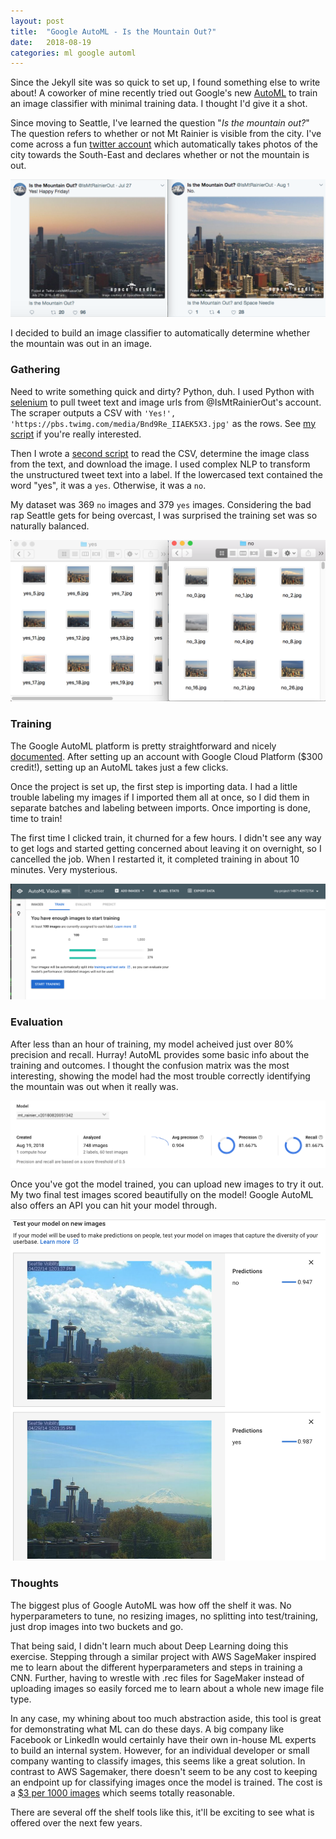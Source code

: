 ```yaml
---
layout: post
title:  "Google AutoML - Is the Mountain Out?"
date:   2018-08-19
categories: ml google automl
---
```


Since the Jekyll site was so quick to set up, I found something else to write about!
A coworker of mine recently tried out Google's new [AutoML](https://cloud.google.com/automl/) to train an image classifier with minimal training data.
I thought I'd give it a shot.

Since moving to Seattle, I've learned the question "_Is the mountain out?_"
The question refers to whether or not Mt Rainier is visible from the city.
I've come across a fun [twitter account](https://twitter.com/IsMtRainierOut) which automatically takes photos of the city towards the South-East and declares whether or not the mountain is out.

![rainier-yes-no](/images/rainier-yes-no.png)

I decided to build an image classifier to automatically determine whether the mountain was out in an image.

### Gathering
Need to write something quick and dirty?
Python, duh.
I used Python with [selenium](https://selenium-python.readthedocs.io/getting-started.html) to pull tweet text and image urls from @IsMtRainierOut's account.
The scraper outputs a CSV with `'Yes!', 'https://pbs.twimg.com/media/Bnd9Re_IIAEK5X3.jpg'` as the rows.
See [my script](https://github.com/alex9311/alex9311.github.io/blob/master/code-projects/twitter-scraper/twitter-scraper.py) if you're really interested.

Then I wrote a [second script](https://github.com/alex9311/alex9311.github.io/blob/master/code-projects/twitter-scraper/get-training-data.py) to read the CSV, determine the image class from the text, and download the image.
I used complex NLP to transform the unstructured tweet text into a label.
If the lowercased text contained the word "yes", it was a `yes`.
Otherwise, it was a `no`.

My dataset was 369 `no` images and 379 `yes` images.
Considering the bad rap Seattle gets for being overcast, I was surprised the training set was so naturally balanced.

![rainier-dataset](/images/rainier-dataset.png)

### Training
The Google AutoML platform is pretty straightforward and nicely [documented](https://codelabs.developers.google.com/codelabs/cloud-automl-vision-intro/).
After setting up an account with Google Cloud Platform ($300 credit!), setting up an AutoML takes just a few clicks.

Once the project is set up, the first step is importing data.
I had a little trouble labeling my images if I imported them all at once, so I did them in separate batches and labeling between imports.
Once importing is done, time to train!

The first time I clicked train, it churned for a few hours.
I didn't see any way to get logs and started getting concerned about leaving it on overnight, so I cancelled the job.
When I restarted it, it completed training in about 10 minutes.
Very mysterious.

![rainier-training](/images/rainier-training.png)

### Evaluation
After less than an hour of training, my model acheived just over 80% precision and recall.
Hurray!
AutoML provides some basic info about the training and outcomes.
I thought the confusion matrix was the most interesting, showing the model had the most trouble correctly identifying the mountain was out when it really was.

![rainier-evaluation](/images/rainier-evaluation.png)

Once you've got the model trained, you can upload new images to try it out.
My two final test images scored beautifully on the model!
Google AutoML also offers an API you can hit your model through.

![rainier-predict](/images/rainier-predict.png)

### Thoughts
The biggest plus of Google AutoML was how off the shelf it was.
No hyperparameters to tune, no resizing images, no splitting into test/training, just drop images into two buckets and go.

That being said, I didn't learn much about Deep Learning doing this exercise.
Stepping through a similar project with AWS SageMaker inspired me to learn about the different hyperparameters and steps in training a CNN.
Further, having to wrestle with .rec files for SageMaker instead of uploading images so easily forced me to learn about a whole new image file type.

In any case, my whining about too much abstraction aside, this tool is great for demonstrating what ML can do these days.
A big company like Facebook or LinkedIn would certainly have their own in-house ML experts to build an internal system.
However, for an individual developer or small company wanting to classify images, this seems like a great solution.
In contrast to AWS Sagemaker, there doesn't seem to be any cost to keeping an endpoint up for classifying images once the model is trained. 
The cost is a [$3 per 1000 images](https://cloud.google.com/vision/automl/pricing) which seems totally reasonable.

There are several off the shelf tools like this, it'll be exciting to see what is offered over the next few years.
